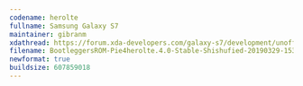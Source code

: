 ```yaml
---
codename: herolte
fullname: Samsung Galaxy S7
maintainer: gibranm
xdathread: https://forum.xda-developers.com/galaxy-s7/development/unofficial-bootleggers-rom-8-1-t3795133 
filename: BootleggersROM-Pie4herolte.4.0-Stable-Shishufied-20190329-153330.zip
newformat: true
buildsize: 607859018
---
```

